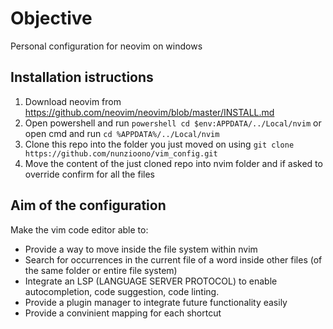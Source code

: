 # Objective
Personal configuration for neovim on windows

## Installation istructions

1. Download neovim from https://github.com/neovim/neovim/blob/master/INSTALL.md
2. Open powershell and run ```powershell cd $env:APPDATA/../Local/nvim``` or open cmd and run ```cd %APPDATA%/../Local/nvim```
3. Clone this repo into the folder you just moved on using ```git clone https://github.com/nunzioono/vim_config.git```
4. Move the content of the just cloned repo into nvim folder and if asked to override confirm for all the files

## Aim of the configuration

Make the vim code editor able to:

- Provide a way to move inside the file system within nvim
- Search for occurrences in the current file of a word inside other files (of the same folder or entire file system)
- Integrate an LSP (LANGUAGE SERVER PROTOCOL) to enable autocompletion, code suggestion, code linting.
- Provide a plugin manager to integrate future functionality easily
- Provide a convinient mapping for each shortcut
